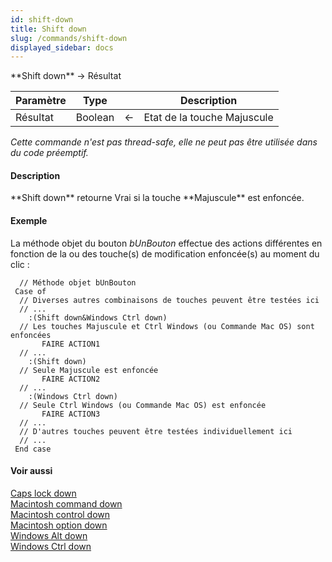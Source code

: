 ```yaml
---
id: shift-down
title: Shift down
slug: /commands/shift-down
displayed_sidebar: docs
---
```


<!--REF #_command_.Shift down.Syntax-->**Shift down**  -> Résultat<!-- END REF-->
<!--REF #_command_.Shift down.Params-->
| Paramètre | Type |  | Description |
| --- | --- | --- | --- |
| Résultat | Boolean | &#8592; | Etat de la touche Majuscule |

<!-- END REF-->

*Cette commande n'est pas thread-safe, elle ne peut pas être utilisée dans du code préemptif.*


#### Description 

<!--REF #_command_.Shift down.Summary-->**Shift down** retourne Vrai si la touche **Majuscule** est enfoncée.<!-- END REF-->

#### Exemple 

La méthode objet du bouton *bUnBouton* effectue des actions différentes en fonction de la ou des touche(s) de modification enfoncée(s) au moment du clic :

```4d
  // Méthode objet bUnBouton
 Case of
  // Diverses autres combinaisons de touches peuvent être testées ici
  // ...
    :(Shift down&Windows Ctrl down)
  // Les touches Majuscule et Ctrl Windows (ou Commande Mac OS) sont enfoncées
       FAIRE ACTION1
  // ...
    :(Shift down)
  // Seule Majuscule est enfoncée
       FAIRE ACTION2
  // ...
    :(Windows Ctrl down)
  // Seule Ctrl Windows (ou Commande Mac OS) est enfoncée
       FAIRE ACTION3
  // ...
  // D'autres touches peuvent être testées individuellement ici
  // ...
 End case
```

#### Voir aussi 

[Caps lock down](caps-lock-down.md)  
[Macintosh command down](macintosh-command-down.md)  
[Macintosh control down](macintosh-control-down.md)  
[Macintosh option down](macintosh-option-down.md)  
[Windows Alt down](windows-alt-down.md)  
[Windows Ctrl down](windows-ctrl-down.md)  